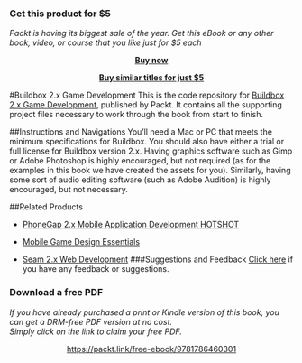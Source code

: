 
### Get this product for $5

<i>Packt is having its biggest sale of the year. Get this eBook or any other book, video, or course that you like just for $5 each</i>


<b><p align='center'>[Buy now](https://packt.link/9781786460301)</p></b>


<b><p align='center'>[Buy similar titles for just $5](https://subscription.packtpub.com/search)</p></b>


#Buildbox 2.x Game Development
This is the code repository for [Buildbox 2.x Game Development](https://www.packtpub.com/game-development/buildbox-2x-game-development?utm_source=github&utm_medium=repository&utm_campaign=9781786460301), published by Packt. It contains all the supporting project files necessary to work through the book from start to finish.

##Instructions and Navigations
You’ll need a Mac or PC that meets the minimum specifications for Buildbox. You should
also have either a trial or full license for Buildbox version 2.x. Having graphics software
such as Gimp or Adobe Photoshop is highly encouraged, but not required (as for the
examples in this book we have created the assets for you). Similarly, having some sort of
audio editing software (such as Adobe Audition) is highly encouraged, but not necessary.

##Related Products
* [PhoneGap 2.x Mobile Application Development HOTSHOT](https://www.packtpub.com/application-development/phonegap-2x-mobile-application-development-hotshot?utm_source=github&utm_medium=repository&utm_campaign=9781849519403)

* [Mobile Game Design Essentials](https://www.packtpub.com/game-development/mobile-game-design-essentials?utm_source=github&utm_medium=repository&utm_campaign=9781849692984)

* [Seam 2.x Web Development](https://www.packtpub.com/web-development/seam-2x-web-development?utm_source=github&utm_medium=repository&utm_campaign=9781847195920)
###Suggestions and Feedback
[Click here](https://docs.google.com/forms/d/e/1FAIpQLSe5qwunkGf6PUvzPirPDtuy1Du5Rlzew23UBp2S-P3wB-GcwQ/viewform) if you have any feedback or suggestions.
### Download a free PDF

 <i>If you have already purchased a print or Kindle version of this book, you can get a DRM-free PDF version at no cost.<br>Simply click on the link to claim your free PDF.</i>
<p align="center"> <a href="https://packt.link/free-ebook/9781786460301">https://packt.link/free-ebook/9781786460301 </a> </p>